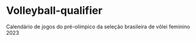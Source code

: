 # Volleyball-qualifier
Calendário de jogos do pré-olímpico da seleção brasileira de vôlei feminino 2023
